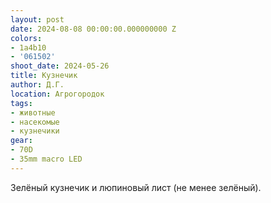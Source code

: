 ```yaml
---
layout: post
date: 2024-08-08 00:00:00.000000000 Z
colors:
- 1a4b10
- '061502'
shoot_date: 2024-05-26
title: Кузнечик
author: Д.Г.
location: Агрогородок
tags:
- животные
- насекомые
- кузнечики
gear:
- 70D
- 35mm macro LED
---
```

Зелёный кузнечик и люпиновый лист (не менее зелёный).

